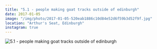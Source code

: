 ```yaml
---
title: "5.1 - people making goat tracks outside of edinburgh"
date: 2017-01-05
image: "/img/photo/2017-01-05-520eab1886c10d84e52d6f59b3d52f9f.jpg"
location: "Arthur's Seat, Edinburgh"
instagram: true
---
```


![5.1 - people making goat tracks outside of edinburgh](/img/photo/2017-01-05-520eab1886c10d84e52d6f59b3d52f9f.jpg)
